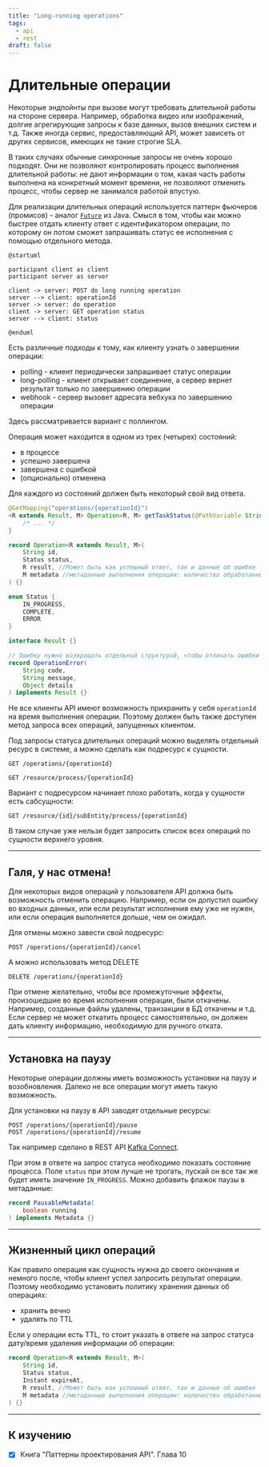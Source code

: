 ```yaml
---
title: "Long-running operations"
tags:
  - api
  - rest
draft: false
---
```


# Длительные операции

Некоторые эндпойнты при вызове могут требовать длительной работы на стороне сервера.
Например, обработка видео или изображений, долгие агрегирующие запросы к базе данных, вызов внешних систем и т.д.
Также иногда сервис, предоставляющий API, может зависеть от других сервисов, имеющих не такие строгие SLA. 

В таких случаях обычные синхронные запросы не очень хорошо подходят.
Они не позволяют контролировать процесс выполнения длительной работы: не дают информации о том, какая часть работы выполнена на конкретный момент времени, не позволяют отменить процесс, чтобы сервер не занимался работой впустую.

Для реализации длительных операций используется паттерн фьючеров (промисов) - аналог [`Future`](../java/multithreading/completable_future.md) из Java.
Смысл в том, чтобы как можно быстрее отдать клиенту ответ с идентификатором операции, по которому он потом сможет запрашивать статус ее исполнения с помощью отдельного метода.
```uml
@startuml

participant client as client
participant server as server

client -> server: POST do long running operation
server --> client: operationId
server -> server: do operation
client -> server: GET operation status
server --> client: status

@enduml
```

Есть различные подходы к тому, как клиенту узнать о завершении операции:
- polling - клиент периодически запрашивает статус операции
- long-polling - клиент открывает соединение, а сервер вернет результат только по завершению операции
- webhook - сервер вызовет адресата вебхука по завершению операции

Здесь рассматривается вариант с поллингом.

Операция может находится в одном из трех (четырех) состояний:
- в процессе
- успешно завершена
- завершена с ошибкой
- (опционально) отменена

Для каждого из состояний должен быть некоторый свой вид ответа.
```java
@GetMapping("operations/{operationId}")
<R extends Result, M> Operation<R, M> getTaskStatus(@PathVariable String operationId) {
    /* ... */
}

record Operation<R extends Result, M>(
    String id,
    Status status,
    R result, //Может быть как успешный ответ, так и данные об ошибке
    M metadata //метаданные выполнения операции: количество обработанных файлов, ожидаемое время окончания и т.д.
) {}

enum Status {
    IN_PROGRESS,
    COMPLETE,
    ERROR
}

interface Result {}

// Ошибку нужно возвращать отдельной структурой, чтобы отличать ошибки выполнения операции от ошибок вызова API.
record OperationError(
    String code,
    String message,
    Object details
) implements Result {}
```

Не все клиенты API имеют возможность прихранить у себя `operationId` на время выполнения операции. 
Поэтому должен быть также доступен метод запроса всех операций, запущенных клиентом.

Под запросы статуса длительных операций можно выделять отдельный ресурс в системе, а можно сделать как подресурс к сущности.
```
GET /operations/{operationId}

GET /resource/process/{operationId}
```

Вариант с подресурсом начинает плохо работать, когда у сущности есть сабсущности:
```
GET /resource/{id}/subEntity/process/{operationId}
```
В таком случае уже нельзя будет запросить список всех операций по сущности верхнего уровня.


---
## Галя, у нас отмена!

Для некоторых видов операций у пользователя API должна быть возможность отменить операцию.
Например, если он допустил ошибку во входных данных, или если результат исполнения ему уже не нужен, или если операция выполняется дольше, чем он ожидал.

Для отмены можно завести свой подресурс:
```
POST /operations/{operationId}/cancel
```

А можно использовать метод DELETE
```
DELETE /operations/{operationId}
```

При отмене желательно, чтобы все промежуточные эффекты, произошедшие во время исполнения операции, были откачены.
Например, созданные файлы удалены, транзакции в БД откачены и т.д.
Если сервер не может откатить процесс самостоятельно, он должен дать клиенту информацию, необходимую для ручного отката.


---
## Установка на паузу

Некоторые операции должны иметь возможность установки на паузу и возобновления.
Далеко не все операции могут иметь такую возможность.

Для установки на паузу в API заводят отдельные ресурсы:
```
POST /operations/{operationId}/pause
POST /operations/{operationId}/resume
```
Так например сделано в REST API [Kafka Connect](../tools/kafka_connect.md). 

При этом в ответе на запрос статуса необходимо показать состояние процесса.
Поле `status` при этом лучше не трогать, пускай он все так же будет иметь значение `IN_PROGRESS`.
Можно добавить флажок паузы в метаданные:
```java
record PausableMetadata(
    boolean running
) implements Metadata {}
```


---
## Жизненный цикл операций

Как правило операция как сущность нужна до своего окончания и немного после, чтобы клиент успел запросить результат операции.
Поэтому необходимо установить политику хранения данных об операциях:
- хранить вечно
- удалять по TTL

Если у операции есть TTL, то стоит указать в ответе на запрос статуса дату/время удаления информации об операции:
```java
record Operation<R extends Result, M>(
    String id,
    Status status,
    Instant expireAt,
    R result, //Может быть как успешный ответ, так и данные об ошибке
    M metadata //метаданные выполнения операции: количество обработанных файлов, ожидаемое время окончания и т.д.
) {}
```

---
## К изучению
- [X] Книга "Паттерны проектирования API". Глава 10